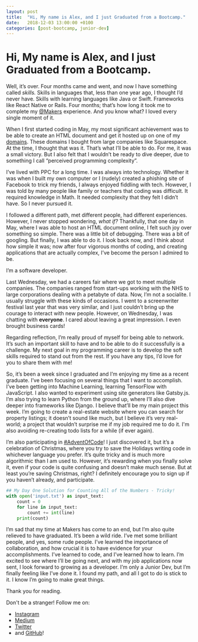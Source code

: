 ```yaml
---
layout: post
title:  "Hi, My name is Alex, and I just Graduated from a Bootcamp."
date:   2018-12-03 13:00:00 +0100
categories: [post-bootcamp, junior-dev]
---	
```

# Hi, My name is Alex, and I just Graduated from a Bootcamp.

Well, it’s over. Four months came and went, and now I have something called *skills.* Skills in languages that, less than one year ago, I thought I’d never have. Skills with learning languages like Java or Swift. Frameworks like React Native or Rails. Four months; that’s how long it took me to complete my [@Makers][2] experience. And you know what? I loved every single moment of it.

When I first started coding in May, my most significant achievement was to be able to create an HTML document and get it hosted up on one of my [domains][3]. These domains I bought from large companies like Squarespace. At the time, I thought that was it. That’s what I’ll be able to do. For me, it was a small victory. But I also felt that I wouldn’t be ready to dive deeper, due to something I call “perceived programming complexity”. 

I’ve lived with PPC for a long time. I was always into technology. Whether it was when I built my own computer or I (rudely) created a phishing site of Facebook to trick my friends, I always enjoyed fiddling with tech. However, I was told by many people like family or teachers that coding was difficult. It required knowledge in Math. It needed complexity that they felt I didn’t have. So I never pursued it. 

I followed a different path, met different people, had different experiences. However, I never stopped wondering, *what if?* Thankfully, that one day in May, where I was able to host an HTML document online, I felt such joy over something so simple. There was a little bit of debugging. There was a bit of googling. But finally, I was able to do it. I look back now, and I think about how simple it was; now after four vigorous months of coding, and creating applications that are actually complex, I’ve become the person I admired to be. 

I’m a software developer.

Last Wednesday, we had a careers fair where we got to meet multiple companies. The companies ranged from start-ups working with the NHS to large corporations dealing with a petabyte of data. Now, I’m not a socialite. I usually struggle with these kinds of occasions. I went to a screenwriter festival last year that was very similar, and I just couldn’t bring up the courage to interact with new people. However, on Wednesday, I was chatting with **everyone**. I cared about leaving a great impression. I even brought business cards!

Regarding reflection, I’m really proud of myself for being able to network. It’s such an important skill to have and to be able to do it successfully is a challenge. My next goal in my programming career is to develop the soft skills required to stand out from the rest. If you have any tips, I’d love for you to share them with me!

So, it’s been a week since I graduated and I’m enjoying my time as a recent graduate. I’ve been focusing on several things that I want to accomplish. I’ve been getting into Machine Learning, learning TensorFlow with JavaScript. I also wanted to experiment using site generators like Gatsby.js. I’m also trying to learn Python from the ground up, where I’ll also dive deeper into frameworks like Django. I believe that’ll be my main project this week. I’m going to create a real-estate website where you can search for property listings; it doesn’t sound like much, but I believe it’s very real-world; a project that wouldn’t surprise me if my job required me to do it. I'm also avoiding re-creating todo lists for a while (if ever again).

I’m also participating in [#AdventOfCode][1]! I just discovered it, but it’s a celebration of Christmas, where you try to save the Holidays writing code in whichever language you prefer. It’s quite tricky and is much more algorithmic than I am used to. However, it’s rewarding when you finally solve it, even if your code is quite confusing and doesn’t make much sense. But at least you’re saving Christmas, right? I definitely encourage you to sign up if you haven’t already, and participate. 

```python
## My Day One Solution for Counting All of the Numbers - Tricky!
with open('input.txt') as input_text:
    count = 0
    for line in input_text:
        count += int(line)
    print(count)
```

I’m sad that my time at Makers has come to an end, but I’m also quite relieved to have graduated. It’s been a wild ride. I’ve met some brilliant people, and yes, some rude people. I’ve learned the importance of collaboration, and how crucial it is to have evidence for your accomplishments. I’ve learned to code, and I’ve learned how to learn. I’m excited to see where I’ll be going next, and with my job applications now sent, I look forward to growing as a developer. I’m only a Junior Dev, but I’m finally feeling like I’ve done it. I found my path, and all I got to do is stick to it. I know I’m going to make great things. 

Thank you for reading.

Don't be a stranger! Follow me on:
- [Instagram][17]
- [Medium][18]
- [Twitter][19]
- and [GitHub][20]!

[1]: https://adventofcode.com/2018
[2]: https://makers.tech/
[3]: http://kharo.uk
[17]: https://instagram.com/codealist
[18]: https://medium.com/@codelist
[19]: https://twitter.com/alexkharouk
[20]: https://github.com/kharouk